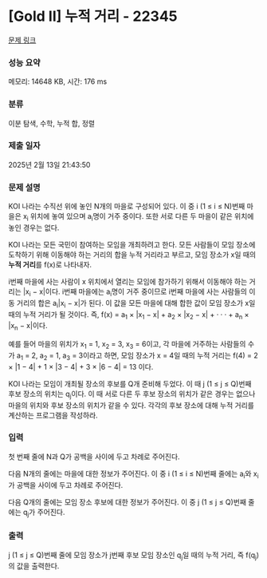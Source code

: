 # [Gold II] 누적 거리 - 22345 

[문제 링크](https://www.acmicpc.net/problem/22345) 

### 성능 요약

메모리: 14648 KB, 시간: 176 ms

### 분류

이분 탐색, 수학, 누적 합, 정렬

### 제출 일자

2025년 2월 13일 21:43:50

### 문제 설명

<p>KOI 나라는 수직선 위에 놓인 N개의 마을로 구성되어 있다. 이 중 i (1 ≤ i ≤ N)번째 마을은 x<sub>i</sub> 위치에 놓여 있으며 a<sub>i</sub>명이 거주 중이다. 또한 서로 다른 두 마을이 같은 위치에 놓인 경우는 없다.</p>

<p>KOI 나라는 모든 국민이 참여하는 모임을 개최하려고 한다. 모든 사람들이 모임 장소에 도착하기 위해 이동해야 하는 거리의 합을 누적 거리라고 부르고, 모임 장소가 x일 때의 <strong>누적 거리</strong>를 f(x)로 나타내자.</p>

<p>i번째 마을에 사는 사람이 x 위치에서 열리는 모임에 참가하기 위해서 이동해야 하는 거리는 |x<sub>i</sub> − x|이다. i번째 마을에는 a<sub>i</sub>명이 거주 중이므로 i번째 마을에 사는 사람들의 이동 거리의 합은 a<sub>i</sub>|x<sub>i</sub> − x|가 된다. 이 값을 모든 마을에 대해 합한 값이 모임 장소가 x일 때의 누적 거리가 될 것이다. 즉, f(x) = a<sub>1</sub> × |x<sub>1</sub> − x| + a<sub>2</sub> × |x<sub>2</sub> − x| + · · · + a<sub>n</sub> × |x<sub>n</sub> − x|이다.</p>

<p>예를 들어 마을의 위치가 x<sub>1</sub> = 1, x<sub>2</sub> = 3, x<sub>3</sub> = 6이고, 각 마을에 거주하는 사람들의 수가 a<sub>1</sub> = 2, a<sub>2</sub> = 1, a<sub>3</sub> = 3이라고 하면, 모임 장소가 x = 4일 때의 누적 거리는 f(4) = 2 × |1 − 4| + 1 × |3 − 4| + 3 × |6 − 4| = 13 이다.</p>

<p>KOI 나라는 모임이 개최될 장소의 후보를 Q개 준비해 두었다. 이 때 j (1 ≤ j ≤ Q)번째 후보 장소의 위치는 q<sub>j</sub>이다. 이 때 서로 다른 두 후보 장소의 위치가 같은 경우는 없으나 마을의 위치와 후보 장소의 위치가 같을 수 있다. 각각의 후보 장소에 대해 누적 거리를 계산하는 프로그램을 작성하라.</p>

### 입력 

 <p>첫 번째 줄에 N과 Q가 공백을 사이에 두고 차례로 주어진다.</p>

<p>다음 N개의 줄에는 마을에 대한 정보가 주어진다. 이 중 i (1 ≤ i ≤ N)번째 줄에는 a<sub>i</sub>와 x<sub>i</sub>가 공백을 사이에 두고 차례로 주어진다.</p>

<p>다음 Q개의 줄에는 모임 장소 후보에 대한 정보가 주어진다. 이 중 j (1 ≤ j ≤ Q)번째 줄에는 q<sub>j</sub>가 주어진다.</p>

### 출력 

 <p>j (1 ≤ j ≤ Q)번째 줄에 모임 장소가 j번째 후보 모임 장소인 q<sub>j</sub>일 때의 누적 거리, 즉 f(q<sub>j</sub>)의 값을 출력한다.</p>

